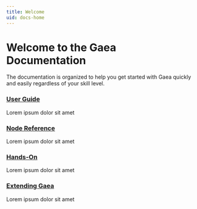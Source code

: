 ```yaml
---
title: Welcome
uid: docs-home
---
```


# Welcome to the Gaea Documentation

The documentation is organized to help you get started with Gaea quickly and easily regardless of your skill level.

<div class="card-deck">
    <div class="card">
    <div class="card-body">
        <h3><a href="/Guide.html">User Guide</a></h3>
        <p>
            Lorem ipsum dolor sit amet
        </p>
        </div>
    </div>
    <div class="card">
        <div class="card-body">
            <h3><a href="/Reference.html">Node Reference</a></h3>
            <p>
                Lorem ipsum dolor sit amet
            </p>
            </div>
    </div>
    <div class="card">
    <div class="card-body">
        <h3><a href="/Tutorials.html">Hands-On</a></h3>
        <p>
            Lorem ipsum dolor sit amet
        </p>
        </div>
    </div>
    <div class="card">
        <div class="card-body">
            <h3><a href="/Developers.html">Extending Gaea</a></h3>
            <p>
                Lorem ipsum dolor sit amet
            </p>
        </div>
    </div>

</div>